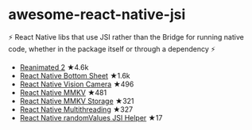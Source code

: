 # awesome-react-native-jsi
⚡️ React Native libs that use JSI rather than the Bridge for running native code, whether in the package itself or through a dependency ⚡️

- [Reanimated 2](https://github.com/software-mansion/react-native-reanimated) ★4.6k
- [React Native Bottom Sheet](https://github.com/gorhom/react-native-bottom-sheet) ★1.6k
- [React Native Vision Camera](https://github.com/cuvent/react-native-vision-camera) ★496
- [React Native MMKV](https://github.com/mrousavy/react-native-mmkv) ★481
- [React Native MMKV Storage](https://github.com/ammarahm-ed/react-native-mmkv-storage) ★321
- [React Native Multithreading](https://github.com/mrousavy/react-native-multithreading) ★327
- [React Native randomValues JSI Helper](https://github.com/mateioprea/react-native-random-values-jsi-helper) ★17
